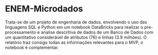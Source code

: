 # ENEM-Microdados

Trata-se de um projeto de engenharia de dados, envolvendo o uso das linguagens SQL e Python em um notebook DataBricks para realizar o pre-processamento e analise descritiva de dados de um Banco de Dados com um quantitativo considerável de atributos (76) e linhas (3.9 milhões). 
O relatório traz consigo todas as informações relevantes para o MVP, o notebook é complementar.

